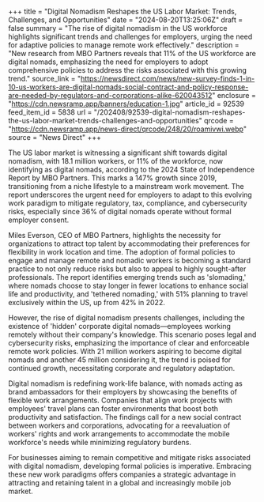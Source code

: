 +++
title = "Digital Nomadism Reshapes the US Labor Market: Trends, Challenges, and Opportunities"
date = "2024-08-20T13:25:06Z"
draft = false
summary = "The rise of digital nomadism in the US workforce highlights significant trends and challenges for employers, urging the need for adaptive policies to manage remote work effectively."
description = "New research from MBO Partners reveals that 11% of the US workforce are digital nomads, emphasizing the need for employers to adopt comprehensive policies to address the risks associated with this growing trend."
source_link = "https://newsdirect.com/news/new-survey-finds-1-in-10-us-workers-are-digital-nomads-social-contract-and-policy-response-are-needed-by-regulators-and-corporations-alike-620043512"
enclosure = "https://cdn.newsramp.app/banners/education-1.jpg"
article_id = 92539
feed_item_id = 5838
url = "/202408/92539-digital-nomadism-reshapes-the-us-labor-market-trends-challenges-and-opportunities"
qrcode = "https://cdn.newsramp.app/news-direct/qrcode/248/20/roamivwi.webp"
source = "News Direct"
+++

<p>The US labor market is witnessing a significant shift towards digital nomadism, with 18.1 million workers, or 11% of the workforce, now identifying as digital nomads, according to the 2024 State of Independence Report by MBO Partners. This marks a 147% growth since 2019, transitioning from a niche lifestyle to a mainstream work movement. The report underscores the urgent need for employers to adapt to this evolving work paradigm to mitigate regulatory, tax, compliance, and cybersecurity risks, especially since 36% of digital nomads operate without formal employer consent.</p><p>Miles Everson, CEO of MBO Partners, highlights the necessity for organizations to attract top talent by accommodating their preferences for flexibility in work location and time. The adoption of formal policies to engage and manage remote and nomadic workers is becoming a standard practice to not only reduce risks but also to appeal to highly sought-after professionals. The report identifies emerging trends such as 'slomading,' where nomads choose to stay longer in fewer locations to enhance social life and productivity, and 'tethered nomading,' with 51% planning to travel exclusively within the US, up from 42% in 2022.</p><p>However, the rise of digital nomadism presents challenges, including the existence of 'hidden' corporate digital nomads—employees working remotely without their company's knowledge. This scenario poses legal and cybersecurity risks, emphasizing the importance of clear and enforceable remote work policies. With 21 million workers aspiring to become digital nomads and another 45 million considering it, the trend is poised for continued growth, necessitating corporate and regulatory adaptation.</p><p>Digital nomadism is redefining work-life balance, with nomads acting as brand ambassadors for their employers by showcasing the benefits of flexible work arrangements. Companies that align work projects with employees' travel plans can foster environments that boost both productivity and satisfaction. The findings call for a new social contract between workers and corporations, advocating for a reevaluation of workers' rights and work arrangements to accommodate the mobile workforce's needs while minimizing regulatory burdens.</p><p>For businesses aiming to remain competitive and mitigate risks associated with digital nomadism, developing formal policies is imperative. Embracing these new work paradigms offers companies a strategic advantage in attracting and retaining talent in a global and increasingly mobile job market.</p>